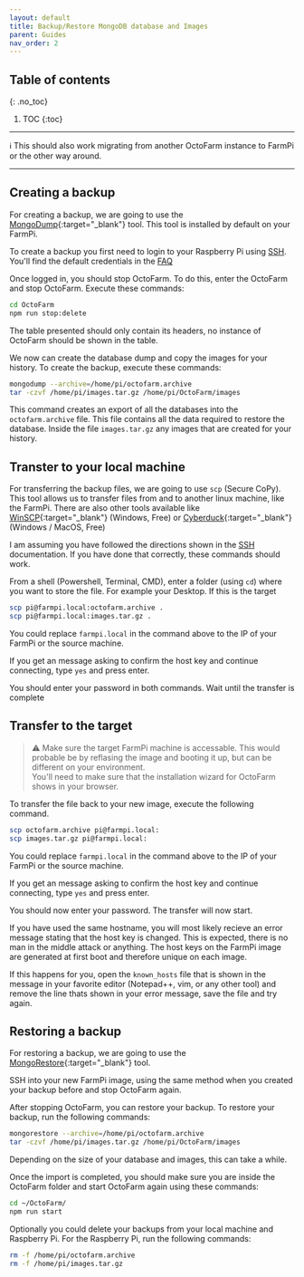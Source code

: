 ```yaml
---
layout: default
title: Backup/Restore MongoDB database and Images
parent: Guides
nav_order: 2
---
```


## Table of contents
{: .no_toc}

1. TOC
{:toc}

***
:information_source: This should also work migrating from another OctoFarm instance to FarmPi or the other way around.

***

## Creating a backup

For creating a backup, we are going to use the [MongoDump](https://docs.mongodb.com/database-tools/mongodump/){:target="_blank"} tool. This tool is installed by default on your FarmPi.

To create a backup you first need to login to your Raspberry Pi using [SSH](ssh.md). You'll find the default credentials in the [FAQ](../faq.md#what-are-the-default-credentials-for-farmpi)

Once logged in, you should stop OctoFarm. To do this, enter the OctoFarm and stop OctoFarm. Execute these commands:

```bash
cd OctoFarm
npm run stop:delete
```

The table presented should only contain its headers, no instance of OctoFarm should be shown in the table.

We now can create the database dump and copy the images for your history. To create the backup, execute these commands:

```bash
mongodump --archive=/home/pi/octofarm.archive
tar -czvf /home/pi/images.tar.gz /home/pi/OctoFarm/images
```

This command creates an export of all the databases into the `octofarm.archive` file. This file contains all the data required to restore the database. Inside the file `images.tar.gz` any images that are created for your history.

## Transter to your local machine

For transferring the backup files, we are going to use `scp` (Secure CoPy). This tool allows us to transfer files from and to another linux machine, like the FarmPi. There are also other tools available like [WinSCP](https://winscp.net/){:target="_blank"} (Windows, Free) or [Cyberduck](https://cyberduck.io/){:target="_blank"} (Windows / MacOS, Free)

I am assuming you have followed the directions shown in the [SSH](ssh.md) documentation. If you have done that correctly, these commands should work.

From a shell (Powershell, Terminal, CMD), enter a folder (using `cd`) where you want to store the file. For example your Desktop. If this is the target

```bash
scp pi@farmpi.local:octofarm.archive .
scp pi@farmpi.local:images.tar.gz .
```

You could replace `farmpi.local` in the command above to the IP of your FarmPi or the source machine.

If you get an message asking to confirm the host key and continue connecting, type `yes` and press enter.

You should enter your password in both commands. Wait until the transfer is complete

## Transfer to the target

> :warning: Make sure the target FarmPi machine is accessable. This would probable be by reflasing the image and booting it up, but can be different on your environment.  
You'll need to make sure that the installation wizard for OctoFarm shows in your browser.

To transfer the file back to your new image, execute the following command.

```bash
scp octofarm.archive pi@farmpi.local:
scp images.tar.gz pi@farmpi.local:
```

You could replace `farmpi.local` in the command above to the IP of your FarmPi or the source machine.

If you get an message asking to confirm the host key and continue connecting, type `yes` and press enter.

You should now enter your password. The transfer will now start.

If you have used the same hostname, you will most likely recieve an error message stating that the host key is changed. This is expected, there is no man in the middle attack or anything. The host keys on the FarmPi image are generated at first boot and therefore unique on each image.

If this happens for you, open the `known_hosts` file that is shown in the message in your favorite editor (Notepad++, vim, or any other tool) and remove the line thats shown in your error message, save the file and try again.

## Restoring a backup

For restoring a backup, we are going to use the [MongoRestore](https://docs.mongodb.com/database-tools/mongorestore/){:target="_blank"} tool.

SSH into your new FarmPi image, using the same method when you created your backup before and stop OctoFarm again.

After stopping OctoFarm, you can restore your backup. To restore your backup, run the following commands:

```bash
mongorestore --archive=/home/pi/octofarm.archive
tar -czvf /home/pi/images.tar.gz /home/pi/OctoFarm/images
```

Depending on the size of your database and images, this can take a while.

Once the import is completed, you should make sure you are inside the OctoFarm folder and start OctoFarm again using these commands:

```bash
cd ~/OctoFarm/
npm run start
```

Optionally you could delete your backups from your local machine and Raspberry Pi. For the Raspberry Pi, run the following commands:

```bash
rm -f /home/pi/octofarm.archive
rm -f /home/pi/images.tar.gz
```
